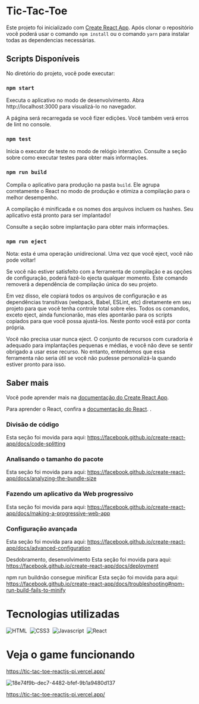 # Tic-Tac-Toe

Este projeto foi inicializado com [Create React App](https://github.com/facebook/create-react-app).
Após clonar o repositório você poderá usar o comando `npm install` ou o comando `yarn` para instalar todas as dependencias necessárias.

## Scripts Disponíveis
No diretório do projeto, você pode executar:

### `npm start`
Executa o aplicativo no modo de desenvolvimento.
Abra http://localhost:3000 para visualizá-lo no navegador.

A página será recarregada se você fizer edições.
Você também verá erros de lint no console.

### `npm test`
Inicia o executor de teste no modo de relógio interativo.
Consulte a seção sobre como executar testes para obter mais informações.

### `npm run build`
Compila o aplicativo para produção na pasta `build`.
Ele agrupa corretamente o React no modo de produção e otimiza a compilação para o melhor desempenho.

A compilação é minificada e os nomes dos arquivos incluem os hashes.
Seu aplicativo está pronto para ser implantado!

Consulte a seção sobre implantação para obter mais informações.


### `npm run eject`
Nota: esta é uma operação unidirecional. Uma vez que você eject, você não pode voltar!

Se você não estiver satisfeito com a ferramenta de compilação e as opções de configuração, poderá fazê-lo ejecta qualquer momento. Este comando removerá a dependência de compilação única do seu projeto.

Em vez disso, ele copiará todos os arquivos de configuração e as dependências transitivas (webpack, Babel, ESLint, etc) diretamente em seu projeto para que você tenha controle total sobre eles. Todos os comandos, exceto eject, ainda funcionarão, mas eles apontarão para os scripts copiados para que você possa ajustá-los. Neste ponto você está por conta própria.

Você não precisa usar nunca eject. O conjunto de recursos com curadoria é adequado para implantações pequenas e médias, e você não deve se sentir obrigado a usar esse recurso. No entanto, entendemos que essa ferramenta não seria útil se você não pudesse personalizá-la quando estiver pronto para isso.

## Saber mais
Você pode aprender mais na [documentação do Create React App](https://facebook.github.io/create-react-app/docs/getting-started).

Para aprender o React, confira a [documentação do React](https://reactjs.org/). .

### Divisão de código
Esta seção foi movida para aqui: https://facebook.github.io/create-react-app/docs/code-splitting

### Analisando o tamanho do pacote
Esta seção foi movida para aqui: https://facebook.github.io/create-react-app/docs/analyzing-the-bundle-size

### Fazendo um aplicativo da Web progressivo
Esta seção foi movida para aqui: https://facebook.github.io/create-react-app/docs/making-a-progressive-web-app

### Configuração avançada
Esta seção foi movida para aqui: https://facebook.github.io/create-react-app/docs/advanced-configuration

Desdobramento, desenvolvimento
Esta seção foi movida para aqui: https://facebook.github.io/create-react-app/docs/deployment

npm run buildnão consegue minificar
Esta seção foi movida para aqui: https://facebook.github.io/create-react-app/docs/troubleshooting#npm-run-build-fails-to-minify


# Tecnologias utilizadas

![HTML](https://img.shields.io/badge/-HTML-3e3e3e?style=for-the-badge&logo=HTML5)&nbsp;
![CSS3](https://img.shields.io/badge/-CSS3-3e3e3e?style=for-the-badge&logo=CSS3&logoColor=1572B6)&nbsp;
![Javascript](https://img.shields.io/badge/-Javascript-3e3e3e?style=for-the-badge&logo=Javascript)&nbsp;
![React](https://img.shields.io/badge/-ReactJS-3e3e3e?style=for-the-badge&logo=react)&nbsp;

# Veja o game funcionando
https://tic-tac-toe-reactjs-pi.vercel.app/

![18e74f9b-dec7-4482-bfef-9b1a9480d137](https://user-images.githubusercontent.com/98480921/151399507-b4f0ee96-3d8d-47db-9813-e1e0e5161118.png)

https://tic-tac-toe-reactjs-pi.vercel.app/


